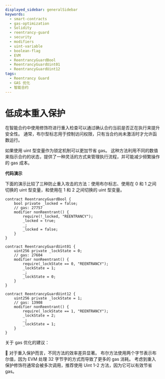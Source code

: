```yaml
---
displayed_sidebar: generalSidebar
keywords:
  - smart-contracts
  - gas-optimization
  - Solidity
  - reentrancy-guard
  - security
  - modifiers
  - uint-variable
  - boolean-flag
  - EVM
  - ReentrancyGuardBool
  - ReentrancyGuardUint01
  - ReentrancyGuardUint12
tags:
  - Reentrancy Guard
  - GAS 优化
  - 智能合约
---
```


# 低成本重入保护

在智能合约中使用修饰符进行重入检查可以通过确认合约当前是否正在执行来提升安全性。 通常，布尔型标志用于控制访问权限，只有当合约尚未激活时才允许函数运行。

如果使用 uint 型变量作为锁定机制可以更加节省 gas。 这种方法利用不同的数值来指示合约的状态，提供了一种灵活的方式来管理执行流程，并可能减少频繁操作的 gas 成本。

**代码演示**

下面的演示比较了三种防止重入攻击的方法：使用布尔标志、使用在 0 和 1 之间切换的 uint 型变量，和使用在 1 和 2 之间切换的 uint 型变量。

```solidity
contract ReentrancyGuardBool {
    bool private _locked = false;
    // gas: 27757
    modifier nonReentrant() {
        require(!_locked, "REENTRANCY");
        _locked = true;
        _;
        _locked = false;
    }
}

contract ReentrancyGuardUint01 {
    uint256 private _lockState = 0;
    // gas: 27604
    modifier nonReentrant() {
        require(_lockState == 0, "REENTRANCY");
        _lockState = 1;
        _;
        _lockState = 0;
    }
}

contract ReentrancyGuardUint12 {
    uint256 private _lockState = 1;
    // gas: 13908 
    modifier nonReentrant() {
        require(_lockState == 1, "REENTRANCY");
        _lockState = 2;
        _;
        _lockState = 1;
    }
}
```

关于 gas 优化的建议：

🌟 对于重入保护而言，不同方法的效率差异显著。 布尔方法使用两个字节表示布尔值，因为 EVM 处理 32 字节字的方式而导致了更多的 gas 消耗。 考虑到重入保护修饰符通常会被多次调用，推荐使用 Uint 1-2 方法，因为它可以有效节省 gas。